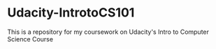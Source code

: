 # Udacity-IntrotoCS101
This is a repository for my coursework on Udacity's Intro to Computer Science Course

